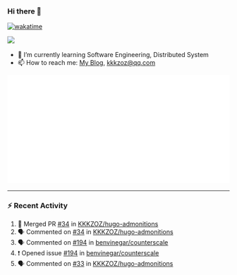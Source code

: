 ### Hi there 👋

[![wakatime](https://wakatime.com/badge/user/3d3cd454-4851-419e-ab98-0f85a4d69dbf.svg)](https://wakatime.com/@3d3cd454-4851-419e-ab98-0f85a4d69dbf)

![](https://komarev.com/ghpvc/?username=kkkzoz&color=green)

- 🌱 I’m currently learning Software Engineering, Distributed System
- 📫 How to reach me: [My Blog](https://blog.kkkzoz.top/), <kkkzoz@qq.com>

![](https://raw.githubusercontent.com/kkkzoz/github-stats/actions_branch/generated_images/languages.svg)

---

### :zap: Recent Activity

<!--START_SECTION:activity-->
1. 🎉 Merged PR [#34](https://github.com/KKKZOZ/hugo-admonitions/pull/34) in [KKKZOZ/hugo-admonitions](https://github.com/KKKZOZ/hugo-admonitions)
2. 🗣 Commented on [#34](https://github.com/KKKZOZ/hugo-admonitions/pull/34#issuecomment-3066320568) in [KKKZOZ/hugo-admonitions](https://github.com/KKKZOZ/hugo-admonitions)
3. 🗣 Commented on [#194](https://github.com/benvinegar/counterscale/issues/194#issuecomment-3039017562) in [benvinegar/counterscale](https://github.com/benvinegar/counterscale)
4. ❗ Opened issue [#194](https://github.com/benvinegar/counterscale/issues/194) in [benvinegar/counterscale](https://github.com/benvinegar/counterscale)
5. 🗣 Commented on [#33](https://github.com/KKKZOZ/hugo-admonitions/issues/33#issuecomment-3024763338) in [KKKZOZ/hugo-admonitions](https://github.com/KKKZOZ/hugo-admonitions)
<!--END_SECTION:activity-->

<!--
**KKKZOZ/KKKZOZ** is a ✨ _special_ ✨ repository because its `README.md` (this file) appears on your GitHub profile.

Here are some ideas to get you started:

- 🔭 I’m currently working on ...
- 🌱 I’m currently learning ...
- 👯 I’m looking to collaborate on ...
- 🤔 I’m looking for help with ...
- 💬 Ask me about ...
- 📫 How to reach me: ...
- 😄 Pronouns: ...
- ⚡ Fun fact: ...
-->
